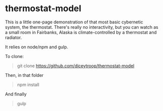 thermostat-model
===

This is a little one-page demonstration of that most basic cybernetic system, the thermostat. There's really no interactivity, but you can watch as a small room in Fairbanks, Alaska is climate-controlled by a thermostat and radiator.

It relies on node/npm and gulp.

To clone:

> git clone https://github.com/diceytroop/thermostat-model <folder to clone into>

Then, in that folder

> npm install

And finally

> gulp

